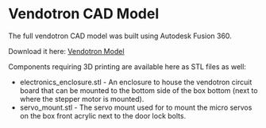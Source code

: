 Vendotron CAD Model
==================

The full vendotron CAD model was built using Autodesk Fusion 360.

Download it here: [Vendotron Model](http://a360.co/1SlLiPD)

Components requiring 3D printing are available here as STL files as well:

* electronics_enclosure.stl - An enclosure to house the vendotron circuit board that can be mounted to the bottom side of the box bottom (next to where the stepper motor is mounted).
* servo_mount.stl - The servo mount used for to mount the micro servos on the box front acrylic next to the door lock bolts.
